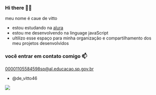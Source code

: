 ### Hi there 👋🖤

meu nome é caue de vitto

 - estou estudando na [alura](https://www.alura.com.br/)
 - estou me desenvolvendo na linguage javaScript
 - ultilizo esse espaço para minha organização e compartilhamento dos meu projetos desenvolvidos

### você entrar em contato comigo 📫

00001105584598sp@al.educacao.sp.gov.br
- @de_vitto46

![](https://media1.tenor.com/m/_iheVyzHcTgAAAAC/bandeira-do-s%C3%A3o-paulo-s%C3%A3o-paulo-fc.gif)

